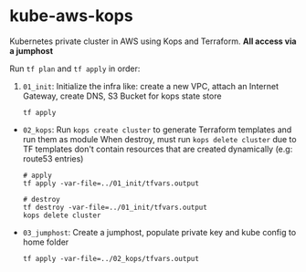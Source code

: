 # kube-aws-kops
Kubernetes private cluster in AWS using Kops and Terraform. **All access via a jumphost**

Run `tf plan` and `tf apply` in order:
1. `01_init`: Initialize the infra like: create a new VPC, attach an Internet Gateway, create DNS, S3 Bucket for kops state store
   ```
   tf apply
   ```
+  `02_kops`: Run `kops create cluster` to generate Terraform templates and run them as module
   When destroy, must run `kops delete cluster` due to TF templates don't contain resources that are created dynamically (e.g: route53 entries)
   ```
   # apply
   tf apply -var-file=../01_init/tfvars.output

   # destroy
   tf destroy -var-file=../01_init/tfvars.output
   kops delete cluster
   ```
+  `03_jumphost`: Create a jumphost, populate private key and kube config to home folder
   ```
   tf apply -var-file=../02_kops/tfvars.output
   ```